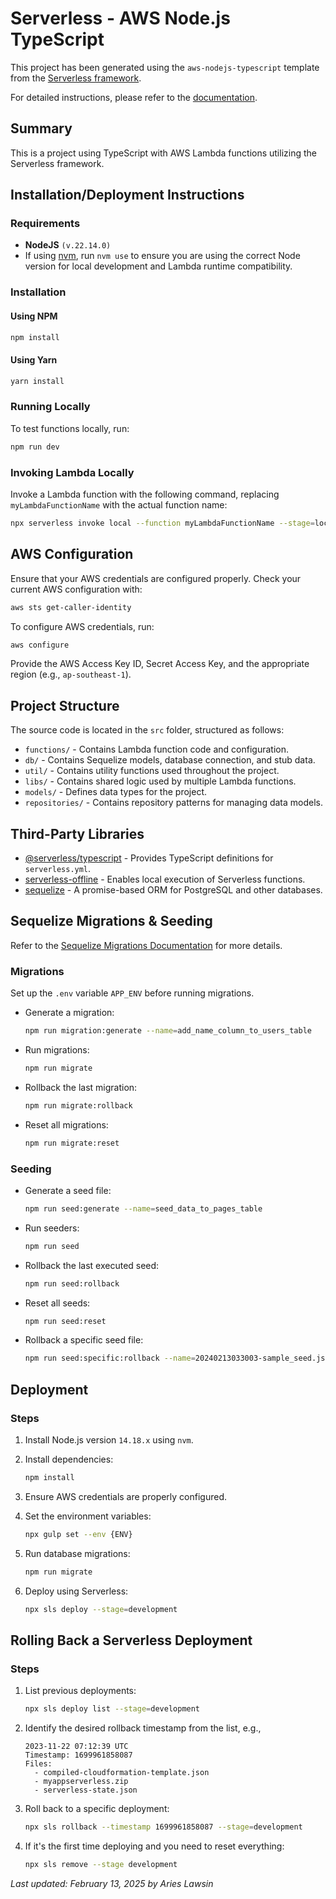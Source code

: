 # Serverless - AWS Node.js TypeScript

This project has been generated using the `aws-nodejs-typescript` template from the [Serverless framework](https://www.serverless.com/).

For detailed instructions, please refer to the [documentation](https://www.serverless.com/framework/docs/providers/aws/).

## Summary

This is a project using TypeScript with AWS Lambda functions utilizing the Serverless framework.

## Installation/Deployment Instructions

### Requirements

- **NodeJS** `(v.22.14.0)`
- If using [nvm](https://github.com/nvm-sh/nvm), run `nvm use` to ensure you are using the correct Node version for local development and Lambda runtime compatibility.

### Installation

#### Using NPM

```sh
npm install
```

#### Using Yarn

```sh
yarn install
```

### Running Locally

To test functions locally, run:

```sh
npm run dev
```

### Invoking Lambda Locally

Invoke a Lambda function with the following command, replacing `myLambdaFunctionName` with the actual function name:

```sh
npx serverless invoke local --function myLambdaFunctionName --stage=local
```

## AWS Configuration

Ensure that your AWS credentials are configured properly. Check your current AWS configuration with:

```sh
aws sts get-caller-identity
```

To configure AWS credentials, run:

```sh
aws configure
```

Provide the AWS Access Key ID, Secret Access Key, and the appropriate region (e.g., `ap-southeast-1`).

## Project Structure

The source code is located in the `src` folder, structured as follows:

- `functions/` - Contains Lambda function code and configuration.
- `db/` - Contains Sequelize models, database connection, and stub data.
- `util/` - Contains utility functions used throughout the project.
- `libs/` - Contains shared logic used by multiple Lambda functions.
- `models/` - Defines data types for the project.
- `repositories/` - Contains repository patterns for managing data models.

## Third-Party Libraries

- [@serverless/typescript](https://github.com/serverless/typescript) - Provides TypeScript definitions for `serverless.yml`.
- [serverless-offline](https://github.com/dherault/serverless-offline) - Enables local execution of Serverless functions.
- [sequelize](https://www.npmjs.com/package/sequelize) - A promise-based ORM for PostgreSQL and other databases.

## Sequelize Migrations & Seeding

Refer to the [Sequelize Migrations Documentation](https://sequelize.org/docs/v6/other-topics/migrations/) for more details.

### Migrations

Set up the `.env` variable `APP_ENV` before running migrations.

- Generate a migration:

  ```sh
  npm run migration:generate --name=add_name_column_to_users_table
  ```

- Run migrations:

  ```sh
  npm run migrate
  ```

- Rollback the last migration:

  ```sh
  npm run migrate:rollback
  ```

- Reset all migrations:

  ```sh
  npm run migrate:reset
  ```

### Seeding

- Generate a seed file:

  ```sh
  npm run seed:generate --name=seed_data_to_pages_table
  ```

- Run seeders:

  ```sh
  npm run seed
  ```

- Rollback the last executed seed:

  ```sh
  npm run seed:rollback
  ```

- Reset all seeds:

  ```sh
  npm run seed:reset
  ```

- Rollback a specific seed file:

  ```sh
  npm run seed:specific:rollback --name=20240213033003-sample_seed.js
  ```

## Deployment

### Steps

1. Install Node.js version `14.18.x` using `nvm`.
2. Install dependencies:
   
   ```sh
   npm install
   ```

3. Ensure AWS credentials are properly configured.
4. Set the environment variables:

   ```sh
   npx gulp set --env {ENV}
   ```

5. Run database migrations:

   ```sh
   npm run migrate
   ```

6. Deploy using Serverless:

   ```sh
   npx sls deploy --stage=development
   ```

## Rolling Back a Serverless Deployment

### Steps

1. List previous deployments:

   ```sh
   npx sls deploy list --stage=development
   ```

2. Identify the desired rollback timestamp from the list, e.g.,

   ```
   2023-11-22 07:12:39 UTC
   Timestamp: 1699961858087
   Files:
     - compiled-cloudformation-template.json
     - myappserverless.zip
     - serverless-state.json
   ```

3. Roll back to a specific deployment:

   ```sh
   npx sls rollback --timestamp 1699961858087 --stage=development
   ```

4. If it's the first time deploying and you need to reset everything:

   ```sh
   npx sls remove --stage development
   ```


_Last updated: February 13, 2025 by Aries Lawsin_